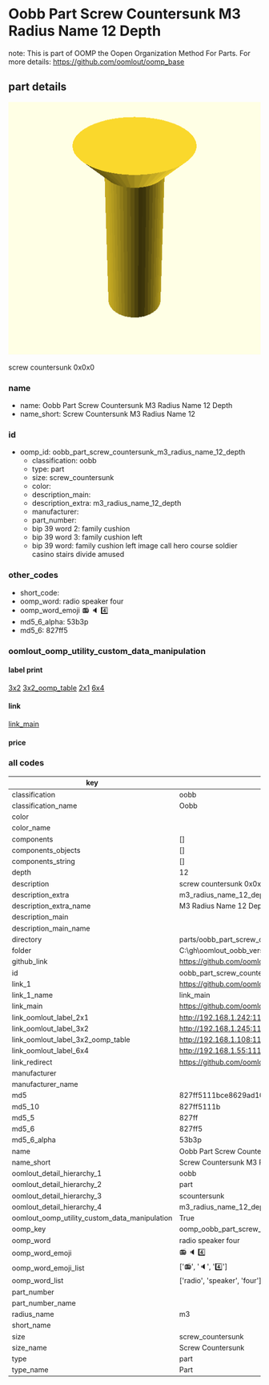 # Oobb Part Screw Countersunk M3 Radius Name 12 Depth  

note: This is part of OOMP the Oopen Organization Method For Parts. For more details: https://github.com/oomlout/oomp_base

##  part details
  

[![](3dpr.png)](3dpr.png)

screw countersunk 0x0x0



### name
* name: Oobb Part Screw Countersunk M3 Radius Name 12 Depth
* name_short: Screw Countersunk M3 Radius Name 12
### id
* oomp_id: oobb_part_screw_countersunk_m3_radius_name_12_depth
  * classification: oobb
  * type: part
  * size: screw_countersunk
  * color: 
  * description_main: 
  * description_extra: m3_radius_name_12_depth
  * manufacturer: 
  * part_number: 
  * bip 39 word 2: family cushion
  * bip 39 word 3: family cushion left
  * bip 39 word: family cushion left image call hero course soldier casino stairs divide amused

### other_codes
* short_code: 
* oomp_word: radio speaker four
* oomp_word_emoji :radio: :speaker: :four:
* md5_6_alpha: 53b3p
* md5_6: 827ff5






### oomlout_oomp_utility_custom_data_manipulation
#### label print
[3x2](http://192.168.1.245:1112/?label=oomp%2053b3p)
[3x2_oomp_table](http://192.168.1.108:1112/?label=oomp%2053b3p)
[2x1](http://192.168.1.242:1112/?label=oomp%2053b3p)
[6x4](http://192.168.1.55:1112/?label=oomp%2053b3p)    

#### link

[link_main](https://github.com/oomlout/oomlout_oobb_version_4_generated_parts/tree/main/navigation_oomp/oobb/part/screw_countersunk//m3_radius_name_12_depth/part)                              

#### price







### all codes 
| key | value |  
| --- | --- |  
| classification | oobb |  
| classification_name | Oobb |  
| color |  |  
| color_name |  |  
| components | [] |  
| components_objects | [] |  
| components_string | [] |  
| depth | 12 |  
| description | screw countersunk 0x0x0 |  
| description_extra | m3_radius_name_12_depth |  
| description_extra_name | M3 Radius Name 12 Depth |  
| description_main |  |  
| description_main_name |  |  
| directory | parts/oobb_part_screw_countersunk_m3_radius_name_12_depth |  
| folder | C:\gh\oomlout_oobb_version_4_generated_parts\parts\oobb_part_screw_countersunk_m3_radius_name_12_depth |  
| github_link | https://github.com/oomlout/oomlout_oomp_part_src/tree/main/parts/oobb_part_screw_countersunk_m3_radius_name_12_depth |  
| id | oobb_part_screw_countersunk_m3_radius_name_12_depth |  
| link_1 | https://github.com/oomlout/oomlout_oobb_version_4_generated_parts/tree/main/navigation_oomp/oobb/part/screw_countersunk//m3_radius_name_12_depth/part |  
| link_1_name | link_main |  
| link_main | https://github.com/oomlout/oomlout_oobb_version_4_generated_parts/tree/main/navigation_oomp/oobb/part/screw_countersunk//m3_radius_name_12_depth/part |  
| link_oomlout_label_2x1 | http://192.168.1.242:1112/?label=oomp%2053b3p |  
| link_oomlout_label_3x2 | http://192.168.1.245:1112/?label=oomp%2053b3p |  
| link_oomlout_label_3x2_oomp_table | http://192.168.1.108:1112/?label=oomp%2053b3p |  
| link_oomlout_label_6x4 | http://192.168.1.55:1112/?label=oomp%2053b3p |  
| link_redirect | https://github.com/oomlout/oomlout_oobb_version_4_generated_parts/tree/main/parts/hardware_screw_countersunk_m3_12 |  
| manufacturer |  |  
| manufacturer_name |  |  
| md5 | 827ff5111bce8629ad103714fe4d9a94 |  
| md5_10 | 827ff5111b |  
| md5_5 | 827ff |  
| md5_6 | 827ff5 |  
| md5_6_alpha | 53b3p |  
| name | Oobb Part Screw Countersunk M3 Radius Name 12 Depth |  
| name_short | Screw Countersunk M3 Radius Name 12 |  
| oomlout_detail_hierarchy_1 | oobb |  
| oomlout_detail_hierarchy_2 | part |  
| oomlout_detail_hierarchy_3 | scountersunk |  
| oomlout_detail_hierarchy_4 | m3_radius_name_12_depth |  
| oomlout_oomp_utility_custom_data_manipulation | True |  
| oomp_key | oomp_oobb_part_screw_countersunk_m3_radius_name_12_depth |  
| oomp_word | radio speaker four |  
| oomp_word_emoji | :radio: :speaker: :four: |  
| oomp_word_emoji_list | [':radio:', ':speaker:', ':four:'] |  
| oomp_word_list | ['radio', 'speaker', 'four'] |  
| part_number |  |  
| part_number_name |  |  
| radius_name | m3 |  
| short_name |  |  
| size | screw_countersunk |  
| size_name | Screw Countersunk |  
| type | part |  
| type_name | Part |  
